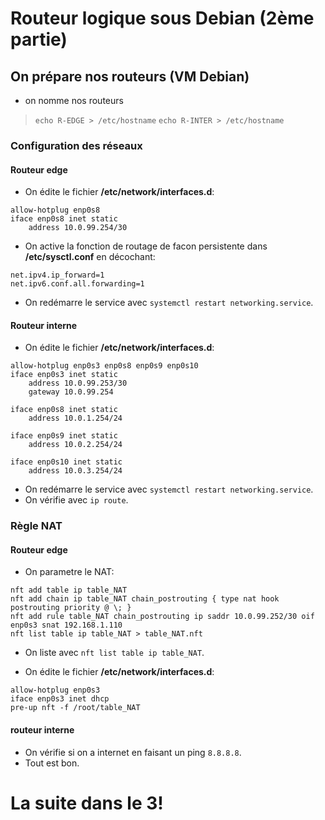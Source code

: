 # Routeur logique sous Debian (2ème partie)

## On prépare nos routeurs (VM Debian)

- on nomme nos routeurs
> `echo R-EDGE > /etc/hostname`
> `echo R-INTER > /etc/hostname`

### Configuration des réseaux

#### Routeur edge
- On édite le fichier **/etc/network/interfaces.d**:
```
allow-hotplug enp0s8
iface enp0s8 inet static
    address 10.0.99.254/30
```

- On active la fonction de routage de facon persistente dans **/etc/sysctl.conf** en décochant:
```
net.ipv4.ip_forward=1
net.ipv6.conf.all.forwarding=1
```
- On redémarre le service avec `systemctl restart networking.service`.

#### Routeur interne
- On édite le fichier **/etc/network/interfaces.d**:
```
allow-hotplug enp0s3 enp0s8 enp0s9 enp0s10
iface enp0s3 inet static
    address 10.0.99.253/30
    gateway 10.0.99.254

iface enp0s8 inet static
    address 10.0.1.254/24
   
iface enp0s9 inet static
    address 10.0.2.254/24
   
iface enp0s10 inet static
    address 10.0.3.254/24
   ```
- On redémarre le service avec `systemctl restart networking.service`.
- On vérifie avec `ip route`.

### Règle NAT

#### Routeur edge

- On parametre le NAT:
```
nft add table ip table_NAT
nft add chain ip table_NAT chain_postrouting { type nat hook postrouting priority @ \; }
nft add rule table_NAT chain_postrouting ip saddr 10.0.99.252/30 oif enp0s3 snat 192.168.1.110 
nft list table ip table_NAT > table_NAT.nft
```
- On liste avec `nft list table ip table_NAT`.

- On édite le fichier **/etc/network/interfaces.d**:
```
allow-hotplug enp0s3
iface enp0s3 inet dhcp
pre-up nft -f /root/table_NAT 
```

#### routeur interne

- On vérifie si on a internet en faisant un ping `8.8.8.8`.
- Tout est bon.

# La suite dans le 3!